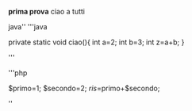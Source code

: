 **prima prova**
ciao a tutti

java''
'''java

private static void ciao(){
 int a=2;
 int b=3;
 int z=a+b;
}




'''


'''php

$primo=1;
$secondo=2;
$ris=$primo+$secondo;

''
